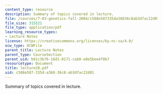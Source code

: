 ```yaml
---
content_type: resource
description: Summary of topics covered in lecture.
file: /courses/7-03-genetics-fall-2004/c588e507335da36836c8ab3dfac22d01_lecture28.pdf
file_size: 315521
file_type: application/pdf
learning_resource_types:
- Lecture Notes
license: https://creativecommons.org/licenses/by-nc-sa/4.0/
ocw_type: OCWFile
parent_title: Lecture Notes
parent_type: CourseSection
parent_uid: b91c3b76-18d1-0171-cab0-e0e5bee4f8b7
resourcetype: Document
title: lecture28.pdf
uid: c588e507-335d-a368-36c8-ab3dfac22d01
---
```

Summary of topics covered in lecture.